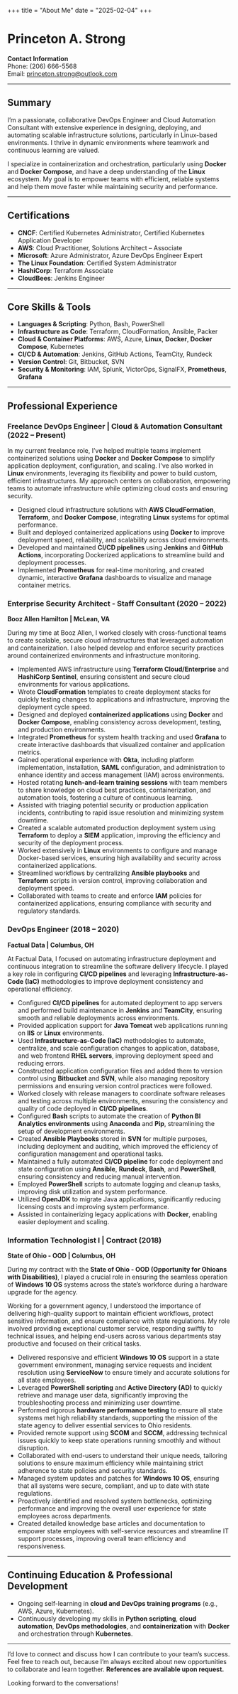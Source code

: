 +++
title = "About Me"
date = "2025-02-04"
+++

# Princeton A. Strong

**Contact Information**  
Phone: (206) 666-5568  
Email: princeton.strong@outlook.com  

---

## Summary

I’m a passionate, collaborative DevOps Engineer and Cloud Automation Consultant with extensive experience in designing, deploying, and automating scalable infrastructure solutions, particularly in Linux-based environments. I thrive in dynamic environments where teamwork and continuous learning are valued. 

I specialize in containerization and orchestration, particularly using **Docker** and **Docker Compose**, and have a deep understanding of the **Linux** ecosystem. My goal is to empower teams with efficient, reliable systems and help them move faster while maintaining security and performance.

---

## Certifications

- **CNCF**: Certified Kubernetes Administrator, Certified Kubernetes Application Developer  
- **AWS**: Cloud Practitioner, Solutions Architect – Associate  
- **Microsoft**: Azure Administrator, Azure DevOps Engineer Expert  
- **The Linux Foundation**: Certified System Administrator  
- **HashiCorp**: Terraform Associate  
- **CloudBees**: Jenkins Engineer  

---

## Core Skills & Tools

- **Languages & Scripting**: Python, Bash, PowerShell  
- **Infrastructure as Code**: Terraform, CloudFormation, Ansible, Packer  
- **Cloud & Container Platforms**: AWS, Azure, **Linux**, **Docker**, **Docker Compose**, Kubernetes  
- **CI/CD & Automation**: Jenkins, GitHub Actions, TeamCity, Rundeck  
- **Version Control**: Git, Bitbucket, SVN  
- **Security & Monitoring**: IAM, Splunk, VictorOps, SignalFX, **Prometheus**, **Grafana**  

---

## Professional Experience

### Freelance DevOps Engineer | Cloud & Automation Consultant (2022 – Present)

In my current freelance role, I’ve helped multiple teams implement containerized solutions using **Docker** and **Docker Compose** to simplify application deployment, configuration, and scaling. I’ve also worked in **Linux** environments, leveraging its flexibility and power to build custom, efficient infrastructures. My approach centers on collaboration, empowering teams to automate infrastructure while optimizing cloud costs and ensuring security.

- Designed cloud infrastructure solutions with **AWS CloudFormation**, **Terraform**, and **Docker Compose**, integrating **Linux** systems for optimal performance.  
- Built and deployed containerized applications using **Docker** to improve deployment speed, reliability, and scalability across cloud environments.  
- Developed and maintained **CI/CD pipelines** using **Jenkins** and **GitHub Actions**, incorporating Dockerized applications to streamline build and deployment processes.  
- Implemented **Prometheus** for real-time monitoring, and created dynamic, interactive **Grafana** dashboards to visualize and manage container metrics.

### Enterprise Security Architect - Staff Consultant (2020 – 2022)  
**Booz Allen Hamilton | McLean, VA**  

During my time at Booz Allen, I worked closely with cross-functional teams to create scalable, secure cloud infrastructures that leveraged automation and containerization. I also helped develop and enforce security practices around containerized environments and infrastructure monitoring.  

- Implemented AWS infrastructure using **Terraform Cloud/Enterprise** and **HashiCorp Sentinel**, ensuring consistent and secure cloud environments for various applications.  
- Wrote **CloudFormation** templates to create deployment stacks for quickly testing changes to applications and infrastructure, improving the deployment cycle speed.  
- Designed and deployed **containerized applications** using **Docker** and **Docker Compose**, enabling consistency across development, testing, and production environments.  
- Integrated **Prometheus** for system health tracking and used **Grafana** to create interactive dashboards that visualized container and application metrics.  
- Gained operational experience with **Okta**, including platform implementation, installation, **SAML** configuration, and administration to enhance identity and access management (IAM) across environments.  
- Hosted rotating **lunch-and-learn training sessions** with team members to share knowledge on cloud best practices, containerization, and automation tools, fostering a culture of continuous learning.  
- Assisted with triaging potential security or production application incidents, contributing to rapid issue resolution and minimizing system downtime.  
- Created a scalable automated production deployment system using **Terraform** to deploy a **SIEM** application, improving the efficiency and security of the deployment process.  
- Worked extensively in **Linux** environments to configure and manage Docker-based services, ensuring high availability and security across containerized applications.  
- Streamlined workflows by centralizing **Ansible playbooks** and **Terraform** scripts in version control, improving collaboration and deployment speed.  
- Collaborated with teams to create and enforce **IAM** policies for containerized applications, ensuring compliance with security and regulatory standards.  


### DevOps Engineer (2018 – 2020)  
**Factual Data | Columbus, OH**  

At Factual Data, I focused on automating infrastructure deployment and continuous integration to streamline the software delivery lifecycle. I played a key role in configuring **CI/CD pipelines** and leveraging **Infrastructure-as-Code (IaC)** methodologies to improve deployment consistency and operational efficiency.

- Configured **CI/CD pipelines** for automated deployment to app servers and performed build maintenance in **Jenkins** and **TeamCity**, ensuring smooth and reliable deployments across environments.  
- Provided application support for **Java Tomcat** web applications running on **IIS** or **Linux** environments. 
- Used **Infrastructure-as-Code (IaC)** methodologies to automate, centralize, and scale configuration changes to application, database, and web frontend **RHEL servers**, improving deployment speed and reducing errors.  
- Constructed application configuration files and added them to version control using **Bitbucket** and **SVN**, while also managing repository permissions and ensuring version control practices were followed.  
- Worked closely with release managers to coordinate software releases and testing across multiple environments, ensuring the consistency and quality of code deployed in **CI/CD pipelines**.  
- Configured **Bash** scripts to automate the creation of **Python BI Analytics environments** using **Anaconda** and **Pip**, streamlining the setup of development environments.  
- Created **Ansible Playbooks** stored in **SVN** for multiple purposes, including deployment and auditing, which improved the efficiency of configuration management and operational tasks.  
- Maintained a fully automated **CI/CD pipeline** for code deployment and state configuration using **Ansible**, **Rundeck**, **Bash**, and **PowerShell**, ensuring consistency and reducing manual intervention.  
- Employed **PowerShell** scripts to automate logging and cleanup tasks, improving disk utilization and system performance.  
- Utilized **OpenJDK** to migrate Java applications, significantly reducing licensing costs and improving system performance.  
- Assisted in containerizing legacy applications with **Docker**, enabling easier deployment and scaling.  


### Information Technologist I | Contract (2018)  
**State of Ohio - OOD | Columbus, OH**  

During my contract with the **State of Ohio - OOD (Opportunity for Ohioans with Disabilities)**, I played a crucial role in ensuring the seamless operation of **Windows 10 OS** systems across the state’s workforce during a hardware upgrade for the agency. 

Working for a government agency, I understood the importance of delivering high-quality support to maintain efficient workflows, protect sensitive information, and ensure compliance with state regulations. My role involved providing exceptional customer service, responding swiftly to technical issues, and helping end-users across various departments stay productive and focused on their critical tasks.

- Delivered responsive and efficient **Windows 10 OS** support in a state government environment, managing service requests and incident resolution using **ServiceNow** to ensure timely and accurate solutions for all state employees.  
- Leveraged **PowerShell scripting** and **Active Directory (AD)** to quickly retrieve and manage user data, significantly improving the troubleshooting process and minimizing user downtime.  
- Performed rigorous **hardware performance testing** to ensure all state systems met high reliability standards, supporting the mission of the state agency to deliver essential services to Ohio residents.  
- Provided remote support using **SCOM** and **SCCM**, addressing technical issues quickly to keep state operations running smoothly and without disruption.  
- Collaborated with end-users to understand their unique needs, tailoring solutions to ensure maximum efficiency while maintaining strict adherence to state policies and security standards.  
- Managed system updates and patches for **Windows 10 OS**, ensuring that all systems were secure, compliant, and up to date with state regulations.  
- Proactively identified and resolved system bottlenecks, optimizing performance and improving the overall user experience for state employees across departments.  
- Created detailed knowledge base articles and documentation to empower state employees with self-service resources and streamline IT support processes, improving overall team efficiency and responsiveness.  

---

## Continuing Education & Professional Development

- Ongoing self-learning in **cloud and DevOps training programs** (e.g., AWS, Azure, Kubernetes).  
- Continuously developing my skills in **Python scripting**, **cloud automation**, **DevOps methodologies**, and **containerization** with **Docker** and orchestration through **Kubernetes**.  
---

I’d love to connect and discuss how I can contribute to your team’s success. Feel free to reach out, because I’m always excited about new opportunities to collaborate and learn together. **References are available upon request.**

Looking forward to the conversations!


